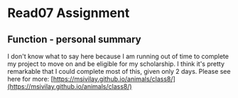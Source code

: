 # Read07 Assignment

## Function - personal summary

I don't know what to say here because I am running out of time to complete my project to move on and be eligible for my scholarship. I think it's pretty remarkable that I could complete most of this, given only 2 days. Please see here for more: [https://msivilay.github.io/animals/class8/](https://msivilay.github.io/animals/class8/)
